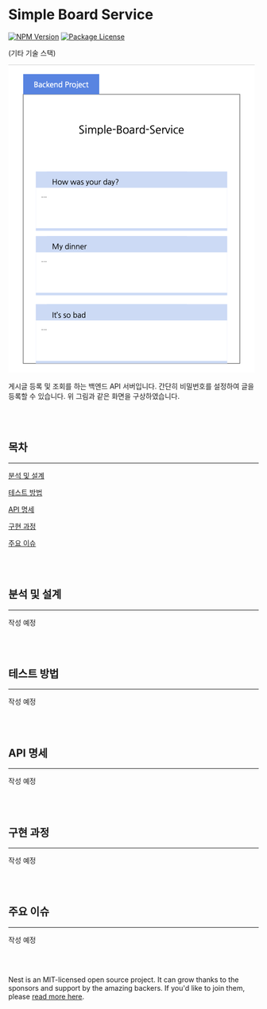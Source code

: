 # Simple Board Service

<a href="https://www.npmjs.com/~nestjscore" target="_blank"><img src="https://img.shields.io/npm/v/@nestjs/core.svg" alt="NPM Version" /></a>
<a href="https://www.npmjs.com/~nestjscore" target="_blank"><img src="https://img.shields.io/npm/l/@nestjs/core.svg" alt="Package License" /></a>

(기타 기술 스택)

![alt text](./images/main_image_backup.png)

게시글 등록 및 조회를 하는 백엔드 API 서버입니다.
간단히 비밀번호를 설정하여 글을 등록할 수 있습니다.
위 그림과 같은 화면을 구상하였습니다.

</br >
</br >

## 목차

---

[분석 및 설계](#분석-및-설계)

[테스트 방법](#테스트-방법)

[API 명세](#api-명세)

[구현 과정](#구현-과정)

[주요 이슈](#주요-이슈)

</br >
</br >

## 분석 및 설계

---

작성 예정

</br >
</br >

## 테스트 방법

---

작성 예정

</br >
</br >

## API 명세

---

작성 예정

</br >
</br >

## 구현 과정

---

작성 예정

</br >
</br >

## 주요 이슈

---

작성 예정

</br >
</br >

Nest is an MIT-licensed open source project. It can grow thanks to the sponsors and support by the amazing backers. If you'd like to join them, please [read more here](https://docs.nestjs.com/support).
